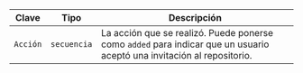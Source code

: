 | Clave    | Tipo        | Descripción                                                                                                            |
| -------- | ----------- | ---------------------------------------------------------------------------------------------------------------------- |
| `Acción` | `secuencia` | La acción que se realizó. Puede ponerse como `added` para indicar que un usuario aceptó una invitación al repositorio. |
